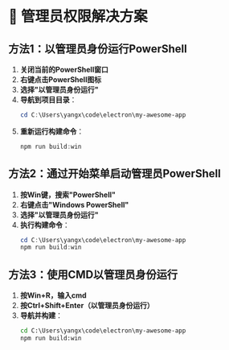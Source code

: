 # 🔧 管理员权限解决方案

## 方法1：以管理员身份运行PowerShell

1. **关闭当前的PowerShell窗口**
2. **右键点击PowerShell图标**
3. **选择"以管理员身份运行"**
4. **导航到项目目录**：
   ```powershell
   cd C:\Users\yangx\code\electron\my-awesome-app
   ```
5. **重新运行构建命令**：
   ```powershell
   npm run build:win
   ```

## 方法2：通过开始菜单启动管理员PowerShell

1. **按Win键，搜索"PowerShell"**
2. **右键点击"Windows PowerShell"**
3. **选择"以管理员身份运行"**
4. **执行构建命令**：
   ```powershell
   cd C:\Users\yangx\code\electron\my-awesome-app
   npm run build:win
   ```

## 方法3：使用CMD以管理员身份运行

1. **按Win+R，输入cmd**
2. **按Ctrl+Shift+Enter（以管理员身份运行）**
3. **导航并构建**：
   ```cmd
   cd C:\Users\yangx\code\electron\my-awesome-app
   npm run build:win
   ```